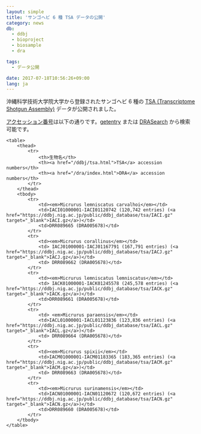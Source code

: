 ```yaml
---
layout: simple
title: 'サンゴヘビ 6 種 TSA データの公開'
category: news
db:
  - ddbj
  - bioproject
  - biosample
  - dra

tags:
  - データ公開

date: 2017-07-18T10:56:26+09:00
lang: ja
---
```


<p>沖縄科学技術大学院大学から登録されたサンゴヘビ 6 種の <a href="/ddbj/tsa.html">TSA (Transcriptome Shotgun Assembly)</a> データが公開されました。</p>

<p><a href="/documents/accessions.html">アクセッション番号</a>は以下の通りです。<a href="http://getentry.ddbj.nig.ac.jp/top-j.html">getentry</a> または <a href="http://ddbj.nig.ac.jp/DRASearch/">DRASearch</a> から検索可能です。</p>
<div class="main_table format">

    <table>
        <thead>
            <tr>
                <th>生物名</th>
                <th><a href="/ddbj/tsa.html">TSA</a> accession numbers</th>
                <th><a href="/dra/index.html">DRA</a> accession numbers</th>
            </tr>
        </thead>
        <tbody>
            <tr>
                <td><em>Micrurus lemniscatus carvalhoi</em></td>
                <td>IACI01000001-IACI01120742 (120,742 entries) (<a href="https://ddbj.nig.ac.jp/public/ddbj_database/tsa/IACI.gz" target="_blank">IACI.gz</a>)</td>
                <td>DRR089665 (DRA005678)</td>
            </tr>
            <tr>
                <td><em>Micrurus corallinus</em></td>
                <td> IACJ01000001-IACJ01167791 (167,791 entries) (<a href="https://ddbj.nig.ac.jp/public/ddbj_database/tsa/IACJ.gz" target="_blank">IACJ.gz</a>)</td>
                <td> DRR089662 (DRA005678)</td>
            </tr>
            <tr>
                <td><em>Micrurus lemniscatus lemniscatus</em></td>
                <td> IACK01000001-IACK01245578 (245,578 entries) (<a href="https://ddbj.nig.ac.jp/public/ddbj_database/tsa/IACK.gz" target="_blank">IACK.gz</a>)</td>
                <td>DRR089661 (DRA005678)</td>
            </tr>
            <tr>
                <td> <em>Micrurus paraensis</em></td>
                <td>IACL01000001-IACL01123836 (123,836 entries) (<a href="https://ddbj.nig.ac.jp/public/ddbj_database/tsa/IACL.gz" target="_blank">IACL.gz</a>)</td>
                <td> DRR089664 (DRA005678)</td>
            </tr>
            <tr>
                <td><em>Micrurus spixii</em></td>
                <td>IACM01000001-IACM01183365 (183,365 entries) (<a href="https://ddbj.nig.ac.jp/public/ddbj_database/tsa/IACM.gz" target="_blank">IACM.gz</a>)</td>
                <td> DRR089663 (DRA005678)</td>
            </tr>
            <tr>
                <td><em>Micrurus surinamensis</em></td>
                <td>IACN01000001-IACN01120672 (120,672 entries) (<a href="https://ddbj.nig.ac.jp/public/ddbj_database/tsa/IACN.gz" target="_blank">IACN.gz</a>)</td>
                <td>DRR089660 (DRA005678)</td>
            </tr>
        </tbody>
    </table>
</div>
